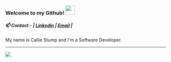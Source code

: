 ### Welcome to my Github! <img src="https://raw.githubusercontent.com/MartinHeinz/MartinHeinz/master/wave.gif" width="30px">

##### 📫 Contact - | [Linkedin](https://www.linkedin.com/in/callie-stump/) | [Email](mailto:callie@stu.mp) |
<p>My name is Callie Stump and I'm a Software Developer.</p>
<hr />
<img align="center" src="https://github-readme-stats.vercel.app/api?username=calliestump&show_icons=true&theme=nord" />
